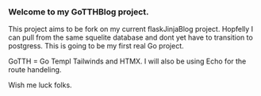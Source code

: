 ### Welcome to my GoTTHBlog project.

This project aims to be fork on my current flaskJinjaBlog project. Hopfelly I can pull from the same squelite database and dont yet have to transition to postgress.
This is going to be my first real Go project. 

GoTTH = Go Templ Tailwinds and HTMX. I will also be using Echo for the route handeling. 


Wish me luck folks.
